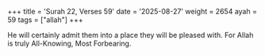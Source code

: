 +++
title = 'Surah 22, Verses 59'
date = '2025-08-27'
weight = 2654
ayah = 59
tags = ["allah"]
+++

He will certainly admit them into a place they will be pleased with. For Allah is truly All-Knowing, Most Forbearing.
